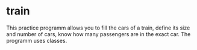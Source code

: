 # train
  This practice programm allows you to fill the cars of a train, define its size and number of cars, know how many passengers are in the exact car.
  The programm uses classes.
